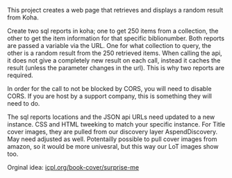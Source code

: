 This project creates a web page that retrieves and displays a random result from Koha.

Create two sql reports in koha; one to get 250 items from a collection, the other to get the item information for that specific biblionumber. Both reports are passed a variable via the URL. One for what collection to query, the other is a random result from the 250 retrieved items. When calling the api, it does not give a completely new result on each call, instead it caches the result (unless the parameter changes in the url). This is why two reports are required.

In order for the call to not be blocked by CORS, you will need to disable CORS. If you are host by a support company, this is something they will need to do.

The sql reports locations and the JSON api URLs need updated to a new instance. CSS and HTML tweeking to match your specific instance. For Title cover images, they are pulled from our discovery layer AspendDiscovery. May need adjusted as well. Potentailly possible to pull cover images from amazon, so it would be more univesral, but this way our LoT images show too.

Orginal idea: [icpl.org/book-cover/surprise-me](https://www.icpl.org/books-more/surprise-me)
